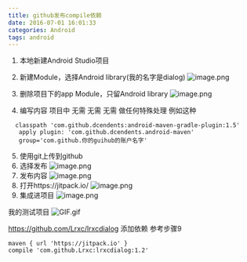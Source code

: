 ```yaml
---
title: github发布compile依赖
date: 2016-07-01 16:01:33
categories: Android
tags: android
---
```


<meta name="referrer" content="no-referrer" />


1. 本地新建Android Studio项目
2. 新建Module，选择Android library(我的名字是dialog)
![image.png](http://upload-images.jianshu.io/upload_images/2803682-a8928b8a63a273f2.png?imageMogr2/auto-orient/strip%7CimageView2/2/w/1240)

3. 删除项目下的app Module，只留Android library
![image.png](http://upload-images.jianshu.io/upload_images/2803682-1332d96acd94e979.png?imageMogr2/auto-orient/strip%7CimageView2/2/w/1240)

4. 编写内容 项目中 无需 无需 无需 做任何特殊处理  例如这种
```
  classpath 'com.github.dcendents:android-maven-gradle-plugin:1.5'
   apply plugin: 'com.github.dcendents.android-maven'  
   group='com.github.你的guihub的账户名字'
```
5. 使用git上传到github
6. 选择发布
![image.png](http://upload-images.jianshu.io/upload_images/2803682-3b8c5ad8b82794ee.png?imageMogr2/auto-orient/strip%7CimageView2/2/w/1240)
7. 发布内容
![image.png](http://upload-images.jianshu.io/upload_images/2803682-e2858992cd6935d7.png?imageMogr2/auto-orient/strip%7CimageView2/2/w/1240)
8. 打开https://jitpack.io/ 
![image.png](http://upload-images.jianshu.io/upload_images/2803682-cee89e06d7a4374d.png?imageMogr2/auto-orient/strip%7CimageView2/2/w/1240)
9. 集成进项目
![image.png](http://upload-images.jianshu.io/upload_images/2803682-3ac50e5ed4d1e739.png?imageMogr2/auto-orient/strip%7CimageView2/2/w/1240)


我的测试项目
![GIF.gif](http://upload-images.jianshu.io/upload_images/2803682-e5b60c6a49471862.gif?imageMogr2/auto-orient/strip%7CimageView2/2/w/1240)

https://github.com/Lrxc/lrxcdialog
添加依赖 参考步骤9
```
maven { url 'https://jitpack.io' }
compile 'com.github.Lrxc:lrxcdialog:1.2'
```



